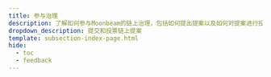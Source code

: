 ```yaml
---
title: 参与治理
description: 了解如何参与Moonbeam的链上治理，包括如何提出提案以及如何对提案进行投票。
dropdown_description: 提交和投票链上提案
template: subsection-index-page.html
hide:
  - toc
  - feedback
---
```

